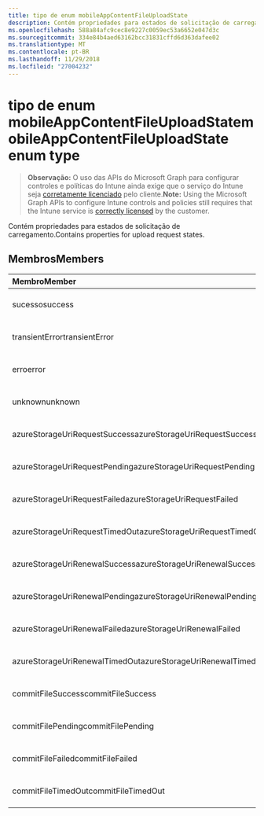 ```yaml
---
title: tipo de enum mobileAppContentFileUploadState
description: Contém propriedades para estados de solicitação de carregamento.
ms.openlocfilehash: 588a84afc9cec8e9227c0059ec53a6652e047d3c
ms.sourcegitcommit: 334e84b4aed63162bcc31831cffd6d363dafee02
ms.translationtype: MT
ms.contentlocale: pt-BR
ms.lasthandoff: 11/29/2018
ms.locfileid: "27004232"
---
```

# <a name="mobileappcontentfileuploadstate-enum-type"></a><span data-ttu-id="68e4d-103">tipo de enum mobileAppContentFileUploadState</span><span class="sxs-lookup"><span data-stu-id="68e4d-103">mobileAppContentFileUploadState enum type</span></span>

> <span data-ttu-id="68e4d-104">**Observação:** O uso das APIs do Microsoft Graph para configurar controles e políticas do Intune ainda exige que o serviço do Intune seja [corretamente licenciado](https://go.microsoft.com/fwlink/?linkid=839381) pelo cliente.</span><span class="sxs-lookup"><span data-stu-id="68e4d-104">**Note:** Using the Microsoft Graph APIs to configure Intune controls and policies still requires that the Intune service is [correctly licensed](https://go.microsoft.com/fwlink/?linkid=839381) by the customer.</span></span>

<span data-ttu-id="68e4d-105">Contém propriedades para estados de solicitação de carregamento.</span><span class="sxs-lookup"><span data-stu-id="68e4d-105">Contains properties for upload request states.</span></span>
## <a name="members"></a><span data-ttu-id="68e4d-106">Membros</span><span class="sxs-lookup"><span data-stu-id="68e4d-106">Members</span></span>
|<span data-ttu-id="68e4d-107">Membro</span><span class="sxs-lookup"><span data-stu-id="68e4d-107">Member</span></span>|<span data-ttu-id="68e4d-108">Valor</span><span class="sxs-lookup"><span data-stu-id="68e4d-108">Value</span></span>|<span data-ttu-id="68e4d-109">Descrição</span><span class="sxs-lookup"><span data-stu-id="68e4d-109">Description</span></span>|
|:---|:---|:---|
|<span data-ttu-id="68e4d-110">sucesso</span><span class="sxs-lookup"><span data-stu-id="68e4d-110">success</span></span>|<span data-ttu-id="68e4d-111">0</span><span class="sxs-lookup"><span data-stu-id="68e4d-111">0</span></span>|<span data-ttu-id="68e4d-112">Ainda não documentado</span><span class="sxs-lookup"><span data-stu-id="68e4d-112">Not yet documented</span></span>|
|<span data-ttu-id="68e4d-113">transientError</span><span class="sxs-lookup"><span data-stu-id="68e4d-113">transientError</span></span>|<span data-ttu-id="68e4d-114">1</span><span class="sxs-lookup"><span data-stu-id="68e4d-114">1</span></span>|<span data-ttu-id="68e4d-115">Ainda não documentado</span><span class="sxs-lookup"><span data-stu-id="68e4d-115">Not yet documented</span></span>|
|<span data-ttu-id="68e4d-116">erro</span><span class="sxs-lookup"><span data-stu-id="68e4d-116">error</span></span>|<span data-ttu-id="68e4d-117">2</span><span class="sxs-lookup"><span data-stu-id="68e4d-117">2</span></span>|<span data-ttu-id="68e4d-118">Ainda não documentado</span><span class="sxs-lookup"><span data-stu-id="68e4d-118">Not yet documented</span></span>|
|<span data-ttu-id="68e4d-119">unknown</span><span class="sxs-lookup"><span data-stu-id="68e4d-119">unknown</span></span>|<span data-ttu-id="68e4d-120">3</span><span class="sxs-lookup"><span data-stu-id="68e4d-120">3</span></span>|<span data-ttu-id="68e4d-121">Ainda não documentado</span><span class="sxs-lookup"><span data-stu-id="68e4d-121">Not yet documented</span></span>|
|<span data-ttu-id="68e4d-122">azureStorageUriRequestSuccess</span><span class="sxs-lookup"><span data-stu-id="68e4d-122">azureStorageUriRequestSuccess</span></span>|<span data-ttu-id="68e4d-123">100</span><span class="sxs-lookup"><span data-stu-id="68e4d-123">100</span></span>|<span data-ttu-id="68e4d-124">Ainda não documentado</span><span class="sxs-lookup"><span data-stu-id="68e4d-124">Not yet documented</span></span>|
|<span data-ttu-id="68e4d-125">azureStorageUriRequestPending</span><span class="sxs-lookup"><span data-stu-id="68e4d-125">azureStorageUriRequestPending</span></span>|<span data-ttu-id="68e4d-126">101</span><span class="sxs-lookup"><span data-stu-id="68e4d-126">101</span></span>|<span data-ttu-id="68e4d-127">Ainda não documentado</span><span class="sxs-lookup"><span data-stu-id="68e4d-127">Not yet documented</span></span>|
|<span data-ttu-id="68e4d-128">azureStorageUriRequestFailed</span><span class="sxs-lookup"><span data-stu-id="68e4d-128">azureStorageUriRequestFailed</span></span>|<span data-ttu-id="68e4d-129">102</span><span class="sxs-lookup"><span data-stu-id="68e4d-129">102</span></span>|<span data-ttu-id="68e4d-130">Ainda não documentado</span><span class="sxs-lookup"><span data-stu-id="68e4d-130">Not yet documented</span></span>|
|<span data-ttu-id="68e4d-131">azureStorageUriRequestTimedOut</span><span class="sxs-lookup"><span data-stu-id="68e4d-131">azureStorageUriRequestTimedOut</span></span>|<span data-ttu-id="68e4d-132">103</span><span class="sxs-lookup"><span data-stu-id="68e4d-132">103</span></span>|<span data-ttu-id="68e4d-133">Ainda não documentado</span><span class="sxs-lookup"><span data-stu-id="68e4d-133">Not yet documented</span></span>|
|<span data-ttu-id="68e4d-134">azureStorageUriRenewalSuccess</span><span class="sxs-lookup"><span data-stu-id="68e4d-134">azureStorageUriRenewalSuccess</span></span>|<span data-ttu-id="68e4d-135">200</span><span class="sxs-lookup"><span data-stu-id="68e4d-135">200</span></span>|<span data-ttu-id="68e4d-136">Ainda não documentado</span><span class="sxs-lookup"><span data-stu-id="68e4d-136">Not yet documented</span></span>|
|<span data-ttu-id="68e4d-137">azureStorageUriRenewalPending</span><span class="sxs-lookup"><span data-stu-id="68e4d-137">azureStorageUriRenewalPending</span></span>|<span data-ttu-id="68e4d-138">201</span><span class="sxs-lookup"><span data-stu-id="68e4d-138">201</span></span>|<span data-ttu-id="68e4d-139">Ainda não documentado</span><span class="sxs-lookup"><span data-stu-id="68e4d-139">Not yet documented</span></span>|
|<span data-ttu-id="68e4d-140">azureStorageUriRenewalFailed</span><span class="sxs-lookup"><span data-stu-id="68e4d-140">azureStorageUriRenewalFailed</span></span>|<span data-ttu-id="68e4d-141">202</span><span class="sxs-lookup"><span data-stu-id="68e4d-141">202</span></span>|<span data-ttu-id="68e4d-142">Ainda não documentado</span><span class="sxs-lookup"><span data-stu-id="68e4d-142">Not yet documented</span></span>|
|<span data-ttu-id="68e4d-143">azureStorageUriRenewalTimedOut</span><span class="sxs-lookup"><span data-stu-id="68e4d-143">azureStorageUriRenewalTimedOut</span></span>|<span data-ttu-id="68e4d-144">203</span><span class="sxs-lookup"><span data-stu-id="68e4d-144">203</span></span>|<span data-ttu-id="68e4d-145">Ainda não documentado</span><span class="sxs-lookup"><span data-stu-id="68e4d-145">Not yet documented</span></span>|
|<span data-ttu-id="68e4d-146">commitFileSuccess</span><span class="sxs-lookup"><span data-stu-id="68e4d-146">commitFileSuccess</span></span>|<span data-ttu-id="68e4d-147">300</span><span class="sxs-lookup"><span data-stu-id="68e4d-147">300</span></span>|<span data-ttu-id="68e4d-148">Ainda não documentado</span><span class="sxs-lookup"><span data-stu-id="68e4d-148">Not yet documented</span></span>|
|<span data-ttu-id="68e4d-149">commitFilePending</span><span class="sxs-lookup"><span data-stu-id="68e4d-149">commitFilePending</span></span>|<span data-ttu-id="68e4d-150">301</span><span class="sxs-lookup"><span data-stu-id="68e4d-150">301</span></span>|<span data-ttu-id="68e4d-151">Ainda não documentado</span><span class="sxs-lookup"><span data-stu-id="68e4d-151">Not yet documented</span></span>|
|<span data-ttu-id="68e4d-152">commitFileFailed</span><span class="sxs-lookup"><span data-stu-id="68e4d-152">commitFileFailed</span></span>|<span data-ttu-id="68e4d-153">302</span><span class="sxs-lookup"><span data-stu-id="68e4d-153">302</span></span>|<span data-ttu-id="68e4d-154">Ainda não documentado</span><span class="sxs-lookup"><span data-stu-id="68e4d-154">Not yet documented</span></span>|
|<span data-ttu-id="68e4d-155">commitFileTimedOut</span><span class="sxs-lookup"><span data-stu-id="68e4d-155">commitFileTimedOut</span></span>|<span data-ttu-id="68e4d-156">303</span><span class="sxs-lookup"><span data-stu-id="68e4d-156">303</span></span>|<span data-ttu-id="68e4d-157">Ainda não documentado</span><span class="sxs-lookup"><span data-stu-id="68e4d-157">Not yet documented</span></span>|



